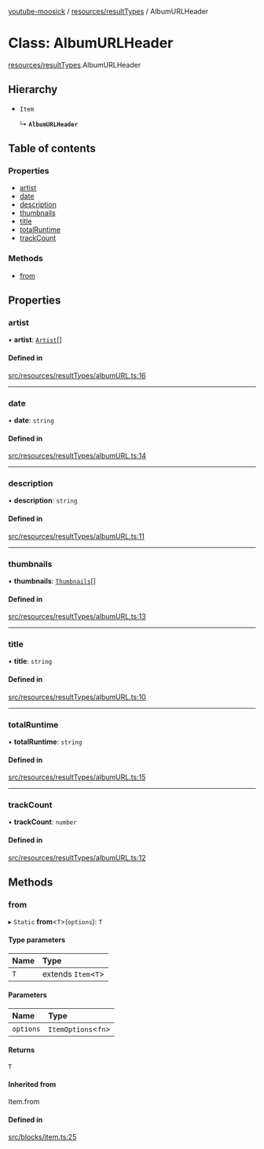 [youtube-moosick](../README.md) / [resources/resultTypes](../modules/resources_resultTypes.md) / AlbumURLHeader

# Class: AlbumURLHeader

[resources/resultTypes](../modules/resources_resultTypes.md).AlbumURLHeader

## Hierarchy

- `Item`

  ↳ **`AlbumURLHeader`**

## Table of contents

### Properties

- [artist](resources_resultTypes.AlbumURLHeader.md#artist)
- [date](resources_resultTypes.AlbumURLHeader.md#date)
- [description](resources_resultTypes.AlbumURLHeader.md#description)
- [thumbnails](resources_resultTypes.AlbumURLHeader.md#thumbnails)
- [title](resources_resultTypes.AlbumURLHeader.md#title)
- [totalRuntime](resources_resultTypes.AlbumURLHeader.md#totalruntime)
- [trackCount](resources_resultTypes.AlbumURLHeader.md#trackcount)

### Methods

- [from](resources_resultTypes.AlbumURLHeader.md#from)

## Properties

### artist

• **artist**: [`Artist`](resources_generalTypes.Artist.md)[]

#### Defined in

[src/resources/resultTypes/albumURL.ts:16](https://github.com/EvasiveXkiller/youtube-moosick/blob/12fd7fa/src/resources/resultTypes/albumURL.ts#L16)

___

### date

• **date**: `string`

#### Defined in

[src/resources/resultTypes/albumURL.ts:14](https://github.com/EvasiveXkiller/youtube-moosick/blob/12fd7fa/src/resources/resultTypes/albumURL.ts#L14)

___

### description

• **description**: `string`

#### Defined in

[src/resources/resultTypes/albumURL.ts:11](https://github.com/EvasiveXkiller/youtube-moosick/blob/12fd7fa/src/resources/resultTypes/albumURL.ts#L11)

___

### thumbnails

• **thumbnails**: [`Thumbnails`](resources_generalTypes.Thumbnails.md)[]

#### Defined in

[src/resources/resultTypes/albumURL.ts:13](https://github.com/EvasiveXkiller/youtube-moosick/blob/12fd7fa/src/resources/resultTypes/albumURL.ts#L13)

___

### title

• **title**: `string`

#### Defined in

[src/resources/resultTypes/albumURL.ts:10](https://github.com/EvasiveXkiller/youtube-moosick/blob/12fd7fa/src/resources/resultTypes/albumURL.ts#L10)

___

### totalRuntime

• **totalRuntime**: `string`

#### Defined in

[src/resources/resultTypes/albumURL.ts:15](https://github.com/EvasiveXkiller/youtube-moosick/blob/12fd7fa/src/resources/resultTypes/albumURL.ts#L15)

___

### trackCount

• **trackCount**: `number`

#### Defined in

[src/resources/resultTypes/albumURL.ts:12](https://github.com/EvasiveXkiller/youtube-moosick/blob/12fd7fa/src/resources/resultTypes/albumURL.ts#L12)

## Methods

### from

▸ `Static` **from**<`T`\>(`options`): `T`

#### Type parameters

| Name | Type |
| :------ | :------ |
| `T` | extends `Item`<`T`\> |

#### Parameters

| Name | Type |
| :------ | :------ |
| `options` | `ItemOptions`<`fn`\> |

#### Returns

`T`

#### Inherited from

Item.from

#### Defined in

[src/blocks/item.ts:25](https://github.com/EvasiveXkiller/youtube-moosick/blob/12fd7fa/src/blocks/item.ts#L25)
